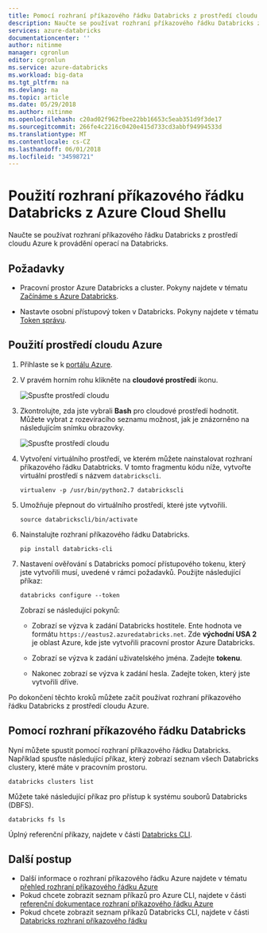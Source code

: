 ```yaml
---
title: Pomocí rozhraní příkazového řádku Databricks z prostředí cloudu Azure | Microsoft Docs
description: Naučte se používat rozhraní příkazového řádku Databricks z prostředí cloudu Azure.
services: azure-databricks
documentationcenter: ''
author: nitinme
manager: cgronlun
editor: cgronlun
ms.service: azure-databricks
ms.workload: big-data
ms.tgt_pltfrm: na
ms.devlang: na
ms.topic: article
ms.date: 05/29/2018
ms.author: nitinme
ms.openlocfilehash: c20ad02f962fbee22bb16653c5eab351d9f3de17
ms.sourcegitcommit: 266fe4c2216c0420e415d733cd3abbf94994533d
ms.translationtype: MT
ms.contentlocale: cs-CZ
ms.lasthandoff: 06/01/2018
ms.locfileid: "34598721"
---
```

# <a name="use-databricks-cli-from-azure-cloud-shell"></a>Použití rozhraní příkazového řádku Databricks z Azure Cloud Shellu

Naučte se používat rozhraní příkazového řádku Databricks z prostředí cloudu Azure k provádění operací na Databricks.

## <a name="prerequisites"></a>Požadavky

* Pracovní prostor Azure Databricks a cluster. Pokyny najdete v tématu [Začínáme s Azure Databricks](quickstart-create-databricks-workspace-portal.md). 

* Nastavte osobní přístupový token v Databricks. Pokyny najdete v tématu [Token správu](https://docs.azuredatabricks.net/api/latest/authentication.html#token-management).

## <a name="use-the-azure-cloud-shell"></a>Použití prostředí cloudu Azure

1. Přihlaste se k [portálu Azure](https://portal.azure.com).
 
2. V pravém horním rohu klikněte na **cloudové prostředí** ikonu.

   ![Spusťte prostředí cloudu](./media/databricks-cli-from-azure-cloud-shell/launch-azure-cloud-shell.png "spusťte ODBC z Excelu")

3. Zkontrolujte, zda jste vybrali **Bash** pro cloudové prostředí hodnotit. Můžete vybrat z rozevíracího seznamu možnost, jak je znázorněno na následujícím snímku obrazovky.

   ![Spusťte prostředí cloudu](./media/databricks-cli-from-azure-cloud-shell/select-bash-for-shell.png "spusťte ODBC z Excelu") 

4. Vytvoření virtuálního prostředí, ve kterém můžete nainstalovat rozhraní příkazového řádku Databtricks. V tomto fragmentu kódu níže, vytvořte virtuální prostředí s názvem `databrickscli`.

       virtualenv -p /usr/bin/python2.7 databrickscli

5. Umožňuje přepnout do virtuálního prostředí, které jste vytvořili.

       source databrickscli/bin/activate

6. Nainstalujte rozhraní příkazového řádku Databricks.

       pip install databricks-cli

7. Nastavení ověřování s Databricks pomocí přístupového tokenu, který jste vytvořili musí, uvedené v rámci požadavků. Použijte následující příkaz:

       databricks configure --token

    Zobrazí se následující pokynů:

    * Zobrazí se výzva k zadání Databricks hostitele. Ente hodnota ve formátu `https://eastus2.azuredatabricks.net`. Zde **východní USA 2** je oblast Azure, kde jste vytvořili pracovní prostor Azure Databricks.

    * Zobrazí se výzva k zadání uživatelského jména. Zadejte **tokenu**.

    * Nakonec zobrazí se výzva k zadání hesla. Zadejte token, který jste vytvořili dříve.

Po dokončení těchto kroků můžete začít používat rozhraní příkazového řádku Databricks z prostředí cloudu Azure.

## <a name="use-databricks-cli"></a>Pomocí rozhraní příkazového řádku Databricks

Nyní můžete spustit pomocí rozhraní příkazového řádku Databricks. Například spusťte následující příkaz, který zobrazí seznam všech Databricks clustery, které máte v pracovním prostoru.

    databricks clusters list

Můžete také následující příkaz pro přístup k systému souborů Databricks (DBFS).

    databricks fs ls


Úplný referenční příkazy, najdete v části [Databricks CLI](https://docs.azuredatabricks.net/user-guide/dev-tools/databricks-cli.html).


## <a name="next-steps"></a>Další postup

* Další informace o rozhraní příkazového řádku Azure najdete v tématu [přehled rozhraní příkazového řádku Azure](../cloud-shell/overview.md)
* Pokud chcete zobrazit seznam příkazů pro Azure CLI, najdete v části [referenční dokumentace rozhraní příkazového řádku Azure](https://docs.microsoft.com/cli/azure/reference-index?view=azure-cli-latest)
* Pokud chcete zobrazit seznam příkazů Databricks CLI, najdete v části [Databricks rozhraní příkazového řádku](https://docs.azuredatabricks.net/user-guide/dev-tools/databricks-cli.html)


